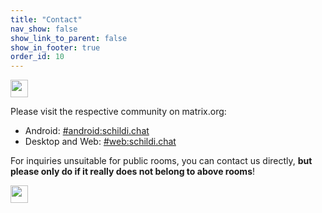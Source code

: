 ```yaml
---
title: "Contact"
nav_show: false
show_link_to_parent: false
show_in_footer: true
order_id: 10
---
```


<img src="/img/matrix.svg" class="svg-embedded" style="height: 2em" /> <br/>

Please visit the respective community on matrix.org:

- Android: [#android:schildi.chat](https://matrix.to/#/#android:schildi.chat)
- Desktop and Web: [#web:schildi.chat](https://matrix.to/#/#web:schildi.chat)

For inquiries unsuitable for public rooms, you can contact us directly,
**but please only do if it really does not belong to above rooms**!

<img src="/img/contact_matrix.svg" class="svg-embedded" style="height: 2em" />
